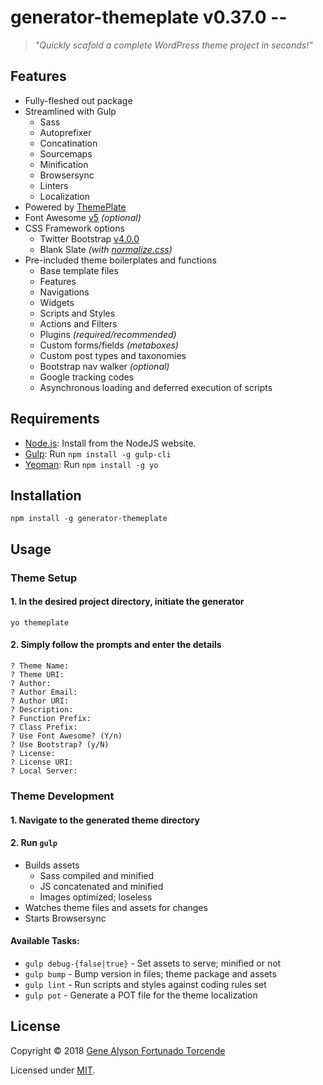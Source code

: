 # generator-themeplate v0.37.0 --
> *"Quickly scafold a complete WordPress theme project in seconds!"*

## Features
- Fully-fleshed out package
- Streamlined with Gulp
	- Sass
	- Autoprefixer
	- Concatination
	- Sourcemaps
	- Minification
	- Browsersync
	- Linters
	- Localization
- Powered by [ThemePlate](https://github.com/kermage/ThemePlate)
- Font Awesome [v5](https://fontawesome.com/) *(optional)*
- CSS Framework options
	- Twitter Bootstrap [v4.0.0](https://getbootstrap.com/)
	- Blank Slate *(with [normalize.css](https://necolas.github.io/normalize.css/))*
- Pre-included theme boilerplates and functions
	- Base template files
	- Features
	- Navigations
	- Widgets
	- Scripts and Styles
	- Actions and Filters
	- Plugins *(required/recommended)*
	- Custom forms/fields *(metaboxes)*
	- Custom post types and taxonomies
	- Bootstrap nav walker *(optional)*
	- Google tracking codes
	- Asynchronous loading and deferred execution of scripts

## Requirements
- [Node.js](https://nodejs.org/): Install from the NodeJS website.
- [Gulp](http://gulpjs.com/): Run `npm install -g gulp-cli`
- [Yeoman](http://yeoman.io/): Run `npm install -g yo`

## Installation

`npm install -g generator-themeplate`

## Usage
### Theme Setup
#### 1. In the desired project directory, initiate the generator

`yo themeplate`

#### 2. Simply follow the prompts and enter the details
```
? Theme Name:
? Theme URI:
? Author:
? Author Email:
? Author URI:
? Description:
? Function Prefix:
? Class Prefix:
? Use Font Awesome? (Y/n)
? Use Bootstrap? (y/N)
? License:
? License URI:
? Local Server:
```

### Theme Development
#### 1. Navigate to the generated theme directory
#### 2. Run `gulp`
- Builds assets
	- Sass compiled and minified
	- JS concatenated and minified
	- Images optimized; loseless
- Watches theme files and assets for changes
- Starts Browsersync

#### Available Tasks:
- `gulp debug-{false|true}` - Set assets to serve; minified or not
- `gulp bump` - Bump version in files; theme package and assets
- `gulp lint` - Run scripts and styles against coding rules set
- `gulp pot` - Generate a POT file for the theme localization

## License
Copyright &copy; 2018 [Gene Alyson Fortunado Torcende](https://github.com/kermage)

Licensed under [MIT](LICENSE).
